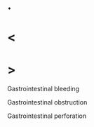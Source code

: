 # .

# <

# >

Gastrointestinal bleeding

Gastrointestinal obstruction

Gastrointestinal perforation
